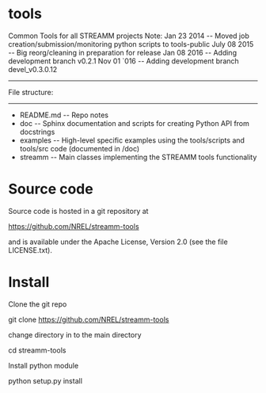 tools
=====

Common Tools for all STREAMM projects
Note:
  Jan  23 2014 -- Moved job creation/submission/monitoring python scripts to tools-public
  July 08 2015 -- Big reorg/cleaning in preparation for release
  Jan 08 2016 --  Adding development branch v0.2.1 
  Nov 01 `016 --  Adding development branch devel_v0.3.0.12 

*****************
File structure:
*****************

- README.md  -- Repo notes
- doc        -- Sphinx documentation and scripts for creating Python API from docstrings
- examples   -- High-level specific examples using the tools/scripts and tools/src code (documented in /doc)
- streamm    -- Main classes implementing the STREAMM tools functionality



Source code
===========

Source code is hosted in a git repository at

https://github.com/NREL/streamm-tools

and is available under the Apache License, Version 2.0 (see
the file LICENSE.txt).


Install
===========

Clone the git repo

git clone https://github.com/NREL/streamm-tools

change directory in to the main directory 

cd streamm-tools

Install python module

python setup.py install


